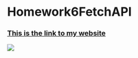# Homework6FetchAPI
### [This is the link to my website](https://jpp2121.github.io/Homework6FetchAPI/)
![](preview.png)

